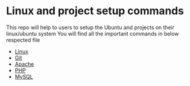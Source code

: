 # Linux and project setup commands

This repo will help to users to setup the Ubuntu and projects on their linux/ubuntu system
You will find all the important commands in below respected file

- [Linux](linux.md)
- [Git](git.md)
- [Apache](apache.md)
- [PHP](php.md)
- [MySQL](mysql.md)
  
